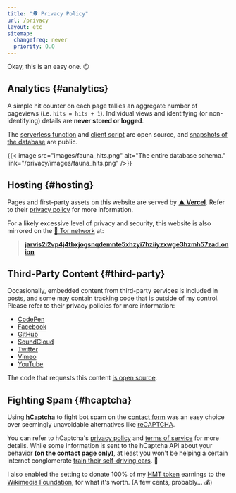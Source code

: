 ```yaml
---
title: "🕵️ Privacy Policy"
url: /privacy
layout: etc
sitemap:
  changefreq: never
  priority: 0.0
---
```


Okay, this is an easy one. 😉

## Analytics {#analytics}

A simple hit counter on each page tallies an aggregate number of pageviews (i.e. `hits = hits + 1`). Individual views and identifying (or non-identifying) details are **never stored or logged**.

The [serverless function](https://github.com/jakejarvis/jarv.is/blob/main/api/hits.js) and [client script](https://github.com/jakejarvis/jarv.is/blob/main/assets/js/src/hits.js) are open source, and [snapshots of the database](https://github.com/jakejarvis/website-stats) are public.

{{< image src="images/fauna_hits.png" alt="The entire database schema." link="/privacy/images/fauna_hits.png" />}}

## Hosting {#hosting}

Pages and first-party assets on this website are served by [**▲ Vercel**](https://vercel.com/). Refer to their [privacy policy](https://vercel.com/legal/privacy-policy) for more information.

For a likely excessive level of privacy and security, this website is also mirrored on the [🧅 Tor network](https://www.torproject.org/) at:

> [**jarvis2i2vp4j4tbxjogsnqdemnte5xhzyi7hziiyzxwge3hzmh57zad.onion**](http://jarvis2i2vp4j4tbxjogsnqdemnte5xhzyi7hziiyzxwge3hzmh57zad.onion)

## Third-Party Content {#third-party}

Occasionally, embedded content from third-party services is included in posts, and some may contain tracking code that is outside of my control. Please refer to their privacy policies for more information:

- [CodePen](https://blog.codepen.io/documentation/privacy/)
- [Facebook](https://www.facebook.com/policy.php)
- [GitHub](https://docs.github.com/en/github/site-policy/github-privacy-statement)
- [SoundCloud](https://soundcloud.com/pages/privacy)
- [Twitter](https://twitter.com/en/privacy)
- [Vimeo](https://vimeo.com/privacy)
- [YouTube](https://policies.google.com/privacy)

The code that requests this content [is open source](https://github.com/jakejarvis/jarv.is/tree/main/layouts/shortcodes).

## Fighting Spam {#hcaptcha}

Using [**hCaptcha**](https://www.hcaptcha.com/) to fight bot spam on the [contact form](/contact/) was an easy choice over seemingly unavoidable alternatives like [reCAPTCHA](https://developers.google.com/recaptcha/).

You can refer to hCaptcha's [privacy policy](https://www.hcaptcha.com/privacy) and [terms of service](https://www.hcaptcha.com/terms) for more details. While some information is sent to the hCaptcha API about your behavior **(on the contact page only)**, at least you won't be helping a certain internet conglomerate [train their self-driving cars](https://blog.cloudflare.com/moving-from-recaptcha-to-hcaptcha/). 🚗

I also enabled the setting to donate 100% of my [HMT token](https://humanprotocol.org/?lng=en-US) earnings to the [Wikimedia Foundation](https://wikimediafoundation.org/), for what it's worth. (A few cents, probably... 💰)
